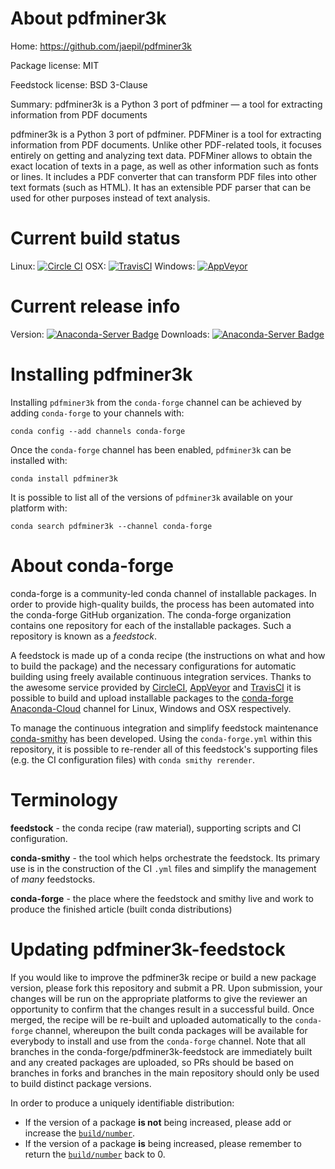 About pdfminer3k
================

Home: https://github.com/jaepil/pdfminer3k

Package license: MIT

Feedstock license: BSD 3-Clause

Summary: pdfminer3k is a Python 3 port of pdfminer — a tool for extracting information from PDF documents

pdfminer3k is a Python 3 port of pdfminer.
PDFMiner is a tool for extracting information from PDF documents.
Unlike other PDF-related tools, it focuses entirely on getting
and analyzing text data. PDFMiner allows to obtain
the exact location of texts in a page, as well as
other information such as fonts or lines.
It includes a PDF converter that can transform PDF files
into other text formats (such as HTML). It has an extensible
PDF parser that can be used for other purposes instead of text analysis.


Current build status
====================

Linux: [![Circle CI](https://circleci.com/gh/conda-forge/pdfminer3k-feedstock.svg?style=shield)](https://circleci.com/gh/conda-forge/pdfminer3k-feedstock)
OSX: [![TravisCI](https://travis-ci.org/conda-forge/pdfminer3k-feedstock.svg?branch=master)](https://travis-ci.org/conda-forge/pdfminer3k-feedstock)
Windows: [![AppVeyor](https://ci.appveyor.com/api/projects/status/github/conda-forge/pdfminer3k-feedstock?svg=True)](https://ci.appveyor.com/project/conda-forge/pdfminer3k-feedstock/branch/master)

Current release info
====================
Version: [![Anaconda-Server Badge](https://anaconda.org/conda-forge/pdfminer3k/badges/version.svg)](https://anaconda.org/conda-forge/pdfminer3k)
Downloads: [![Anaconda-Server Badge](https://anaconda.org/conda-forge/pdfminer3k/badges/downloads.svg)](https://anaconda.org/conda-forge/pdfminer3k)

Installing pdfminer3k
=====================

Installing `pdfminer3k` from the `conda-forge` channel can be achieved by adding `conda-forge` to your channels with:

```
conda config --add channels conda-forge
```

Once the `conda-forge` channel has been enabled, `pdfminer3k` can be installed with:

```
conda install pdfminer3k
```

It is possible to list all of the versions of `pdfminer3k` available on your platform with:

```
conda search pdfminer3k --channel conda-forge
```


About conda-forge
=================

conda-forge is a community-led conda channel of installable packages.
In order to provide high-quality builds, the process has been automated into the
conda-forge GitHub organization. The conda-forge organization contains one repository
for each of the installable packages. Such a repository is known as a *feedstock*.

A feedstock is made up of a conda recipe (the instructions on what and how to build
the package) and the necessary configurations for automatic building using freely
available continuous integration services. Thanks to the awesome service provided by
[CircleCI](https://circleci.com/), [AppVeyor](http://www.appveyor.com/)
and [TravisCI](https://travis-ci.org/) it is possible to build and upload installable
packages to the [conda-forge](https://anaconda.org/conda-forge)
[Anaconda-Cloud](http://docs.anaconda.org/) channel for Linux, Windows and OSX respectively.

To manage the continuous integration and simplify feedstock maintenance
[conda-smithy](http://github.com/conda-forge/conda-smithy) has been developed.
Using the ``conda-forge.yml`` within this repository, it is possible to re-render all of
this feedstock's supporting files (e.g. the CI configuration files) with ``conda smithy rerender``.


Terminology
===========

**feedstock** - the conda recipe (raw material), supporting scripts and CI configuration.

**conda-smithy** - the tool which helps orchestrate the feedstock.
                   Its primary use is in the construction of the CI ``.yml`` files
                   and simplify the management of *many* feedstocks.

**conda-forge** - the place where the feedstock and smithy live and work to
                  produce the finished article (built conda distributions)


Updating pdfminer3k-feedstock
=============================

If you would like to improve the pdfminer3k recipe or build a new
package version, please fork this repository and submit a PR. Upon submission,
your changes will be run on the appropriate platforms to give the reviewer an
opportunity to confirm that the changes result in a successful build. Once
merged, the recipe will be re-built and uploaded automatically to the
`conda-forge` channel, whereupon the built conda packages will be available for
everybody to install and use from the `conda-forge` channel.
Note that all branches in the conda-forge/pdfminer3k-feedstock are
immediately built and any created packages are uploaded, so PRs should be based
on branches in forks and branches in the main repository should only be used to
build distinct package versions.

In order to produce a uniquely identifiable distribution:
 * If the version of a package **is not** being increased, please add or increase
   the [``build/number``](http://conda.pydata.org/docs/building/meta-yaml.html#build-number-and-string).
 * If the version of a package **is** being increased, please remember to return
   the [``build/number``](http://conda.pydata.org/docs/building/meta-yaml.html#build-number-and-string)
   back to 0.
